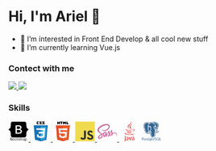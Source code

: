 # Hi, I'm Ariel 👋

- 👀 I’m interested in Front End Develop & all cool new stuff
- 🌱 I’m currently learning Vue.js

### Contect with me
<div > 
  <a href="mailto:ariel7234@gmail.com">
      <img src="https://img.shields.io/badge/Gmail-D14836?style=for-the-badge&logo=gmail&logoColor=white"/>
  </a>
  <a href="www.linkedin.com/in/ariel7234">
      <img src="https://img.shields.io/badge/LinkedIn-0077B5?style=for-the-badge&logo=linkedin&logoColor=white"/>
  </a>
<!--    <a href="https://drive.google.com/file/d/1C67Fx0cf7C64SwN_icbT_la8joOQ8365/view?usp=share_link" target="_blank">
      <img src="https://img.shields.io/badge/bio.link-000000%7D?style=for-the-badge&logo=biolink&logoColor=white"/>
  </a> -->
  
<!--   <a href="https://momolly1024.github.io/momolly1024/" target="_blank">
      <img src="https://img.shields.io/badge/My%20Website-blue?style=for-the-badge"/>
  </a> -->

</div>

### Skills

<div>
  <a href="https://getbootstrap.com" target="_blank"> 
      <img src="https://raw.githubusercontent.com/devicons/devicon/master/icons/bootstrap/bootstrap-plain-wordmark.svg" alt="bootstrap" width="40" height="40"/> </a> 
    <a href="https://www.w3schools.com/css/" target="_blank"> 
      <img src="https://raw.githubusercontent.com/devicons/devicon/master/icons/css3/css3-original-wordmark.svg" alt="css3" width="40" height="40"/> </a>
    <a href="https://www.w3.org/html/" target="_blank"> 
      <img src="https://raw.githubusercontent.com/devicons/devicon/master/icons/html5/html5-original-wordmark.svg" alt="html5" width="40" height="40"/> </a>
    <a href="https://developer.mozilla.org/en-US/docs/Web/JavaScript" target="_blank"> 
      <img src="https://raw.githubusercontent.com/devicons/devicon/master/icons/javascript/javascript-original.svg" alt="javascript" width="40" height="40"/> </a> 
    <a href="https://sass-lang.com" target="_blank"> 
      <img src="https://raw.githubusercontent.com/devicons/devicon/master/icons/sass/sass-original.svg" alt="sass" width="40" height="40"/> </a> 
  <a>
    <img src="https://raw.githubusercontent.com/devicons/devicon/master/icons/java/java-plain-wordmark.svg" alt="java" width="40" height="40" />
  </a>
  
  <a href="https://www.postgresql.org/" target="_blank">
    <img src="https://raw.githubusercontent.com/devicons/devicon/master/icons/postgresql/postgresql-plain-wordmark.svg" alt="postgresql" width="40" height="40" />
  </a>

</div>
